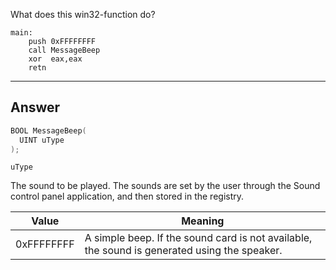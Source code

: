 What does this win32-function do?


```assembly
main:
    push 0xFFFFFFFF
    call MessageBeep
    xor  eax,eax
    retn
```

---

## Answer


```c++
BOOL MessageBeep(
  UINT uType
);
```

`uType`

The sound to be played. The sounds are set by the user through the Sound control panel application, and then stored in the registry.

Value | Meaning
--|--
0xFFFFFFFF | A simple beep. If the sound card is not available, the sound is generated using the speaker.
